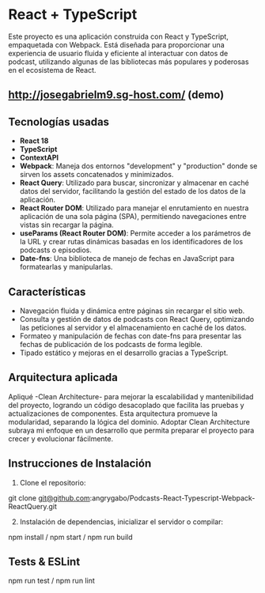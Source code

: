 # React + TypeScript

Este proyecto es una aplicación construida con React y TypeScript, empaquetada con Webpack. Está diseñada para proporcionar una experiencia de usuario fluida y eficiente al interactuar con datos de podcast, utilizando algunas de las bibliotecas más populares y poderosas en el ecosistema de React.

## http://josegabrielm9.sg-host.com/ (demo)

## Tecnologías usadas

- **React 18**
- **TypeScript** 
- **ContextAPI** 
- **Webpack**: Maneja dos entornos "development" y "production" donde se sirven los assets concatenados y minimizados.
- **React Query**: Utilizado para buscar, sincronizar y almacenar en caché datos del servidor, facilitando la gestión del estado de los datos de la aplicación.
- **React Router DOM**: Utilizado para manejar el enrutamiento en nuestra aplicación de una sola página (SPA), permitiendo navegaciones entre vistas sin recargar la página.
- **useParams (React Router DOM)**: Permite acceder a los parámetros de la URL y crear rutas dinámicas basadas en los identificadores de los podcasts o episodios.
- **Date-fns**: Una biblioteca de manejo de fechas en JavaScript para formatearlas y manipularlas.

## Características

- Navegación fluida y dinámica entre páginas sin recargar el sitio web.
- Consulta y gestión de datos de podcasts con React Query, optimizando las peticiones al servidor y el almacenamiento en caché de los datos.
- Formateo y manipulación de fechas con date-fns para presentar las fechas de publicación de los podcasts de forma legible.
- Tipado estático y mejoras en el desarrollo gracias a TypeScript.

## Arquitectura aplicada  

Apliqué -Clean Architecture- para mejorar la escalabilidad y mantenibilidad del proyecto, logrando un código desacoplado que facilita las pruebas y actualizaciones de componentes. Esta arquitectura promueve la modularidad, separando la lógica del dominio. Adoptar Clean Architecture subraya mi enfoque en un desarrollo que permita preparar el proyecto para crecer y evolucionar fácilmente.

## Instrucciones de Instalación

1. Clone el repositorio:

git clone git@github.com:angrygabo/Podcasts-React-Typescript-Webpack-ReactQuery.git

2. Instalación de dependencias, inicializar el servidor o compilar:

npm install / npm start / npm run build

## Tests & ESLint

npm run test / npm run lint